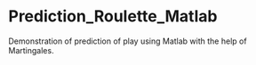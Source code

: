 # Prediction_Roulette_Matlab
 Demonstration of prediction of play using Matlab with the help of Martingales.
